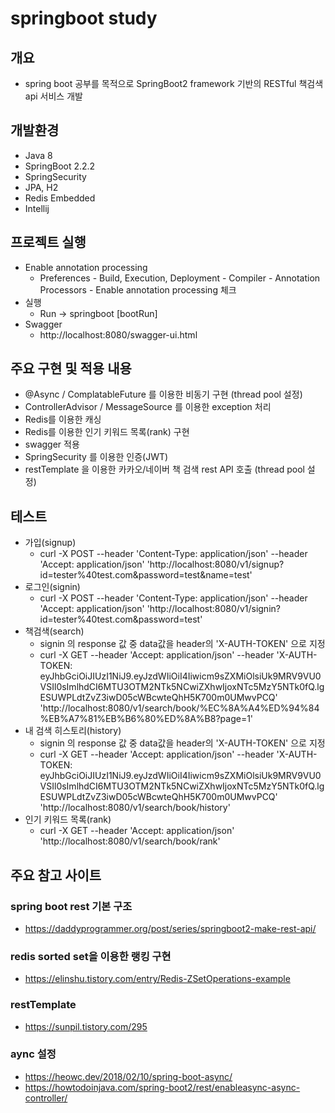 # springboot study
## 개요
- spring boot 공부를 목적으로 SpringBoot2 framework 기반의 RESTful 책검색 api 서비스 개발

## 개발환경
- Java 8
- SpringBoot 2.2.2
- SpringSecurity 
- JPA, H2
- Redis Embedded
- Intellij 

## 프로젝트 실행
- Enable annotation processing
    - Preferences - Build, Execution, Deployment - Compiler - Annotation Processors - Enable annotation processing 체크
- 실행
    - Run -> springboot [bootRun]
- Swagger
    - http://localhost:8080/swagger-ui.html

## 주요 구현 및 적용 내용
- @Async / ComplatableFuture 를 이용한 비동기 구현 (thread pool 설정)
- ControllerAdvisor / MessageSource 를 이용한 exception 처리
- Redis를 이용한 캐싱
- Redis를 이용한 인기 키워드 목록(rank) 구현
- swagger 적용
- SpringSecurity 를 이용한 인증(JWT)
- restTemplate 을 이용한 카카오/네이버 책 검색 rest API 호출 (thread pool 설정)

## 테스트
- 가입(signup)
	- curl -X POST --header 'Content-Type: application/json' --header 'Accept: application/json' 'http://localhost:8080/v1/signup?id=tester%40test.com&password=test&name=test'
- 로그인(signin)
	- curl -X POST --header 'Content-Type: application/json' --header 'Accept: application/json' 'http://localhost:8080/v1/signin?id=tester%40test.com&password=test'
- 책검색(search)
	- signin 의 response 값 중 data값을 header의 'X-AUTH-TOKEN' 으로 지정
	- curl -X GET --header 'Accept: application/json' --header 'X-AUTH-TOKEN: eyJhbGciOiJIUzI1NiJ9.eyJzdWIiOiI4Iiwicm9sZXMiOlsiUk9MRV9VU0VSIl0sImlhdCI6MTU3OTM2NTk5NCwiZXhwIjoxNTc5MzY5NTk0fQ.lgESUWPLdtZvZ3iwD05cWBcwteQhH5K700m0UMwvPCQ' 'http://localhost:8080/v1/search/book/%EC%8A%A4%ED%94%84%EB%A7%81%EB%B6%80%ED%8A%B8?page=1'
- 내 검색 히스토리(history)
	- signin 의 response 값 중 data값을 header의 'X-AUTH-TOKEN' 으로 지정
	- curl -X GET --header 'Accept: application/json' --header 'X-AUTH-TOKEN: eyJhbGciOiJIUzI1NiJ9.eyJzdWIiOiI4Iiwicm9sZXMiOlsiUk9MRV9VU0VSIl0sImlhdCI6MTU3OTM2NTk5NCwiZXhwIjoxNTc5MzY5NTk0fQ.lgESUWPLdtZvZ3iwD05cWBcwteQhH5K700m0UMwvPCQ' 'http://localhost:8080/v1/search/book/history'
- 인기 키워드 목록(rank)
	-  curl -X GET --header 'Accept: application/json' 'http://localhost:8080/v1/search/book/rank'

## 주요 참고 사이트
### spring boot rest 기본 구조
- https://daddyprogrammer.org/post/series/springboot2-make-rest-api/
### redis sorted set을 이용한 랭킹 구현
- https://elinshu.tistory.com/entry/Redis-ZSetOperations-example
### restTemplate
- https://sunpil.tistory.com/295
### aync 설정
- https://heowc.dev/2018/02/10/spring-boot-async/
- https://howtodoinjava.com/spring-boot2/rest/enableasync-async-controller/

